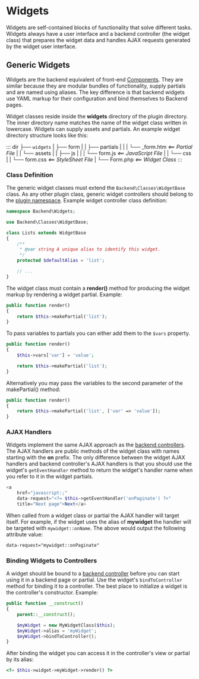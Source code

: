 # Widgets

Widgets are self-contained blocks of functionality that solve different tasks. Widgets always have a user interface and a backend controller (the widget class) that prepares the widget data and handles AJAX requests generated by the widget user interface.

## Generic Widgets

Widgets are the backend equivalent of front-end [Components](../cms/components.md). They are similar because they are modular bundles of functionality, supply partials and are named using aliases. The key difference is that backend widgets use YAML markup for their configuration and bind themselves to Backend pages.

Widget classes reside inside the **widgets** directory of the plugin directory. The inner directory name matches the name of the widget class written in lowercase. Widgets can supply assets and partials. An example widget directory structure looks like this:

::: dir
├── `widgets`
|   ├── form
|   |   ├── partials
|   |   |   └── _form.htm _<== Partial File_
|   |   └── assets
|   |       ├── js
|   |       |   └── form.js _<== JavaScript File_
|   |       └── css
|   |           └── form.css _<== StyleSheet File_
|   └── Form.php _<== Widget Class_
:::

### Class Definition

The generic widget classes must extend the `Backend\Classes\WidgetBase` class. As any other plugin class, generic widget controllers should belong to the [plugin namespace](../plugin/registration.md#oc-plugin-namespaces). Example widget controller class definition:

```php
namespace Backend\Widgets;

use Backend\Classes\WidgetBase;

class Lists extends WidgetBase
{
    /**
     * @var string A unique alias to identify this widget.
     */
    protected $defaultAlias = 'list';

    // ...
}
```

The widget class must contain a **render()** method for producing the widget markup by rendering a widget partial. Example:

```php
public function render()
{
    return $this->makePartial('list');
}
```

To pass variables to partials you can either add them to the `$vars` property.

```php
public function render()
{
    $this->vars['var'] = 'value';

    return $this->makePartial('list');
}
```

Alternatively you may pass the variables to the second parameter of the makePartial() method:

```php
public function render()
{
    return $this->makePartial('list', ['var' => 'value']);
}
```

<a id="oc-ajax-handlers"></a>
### AJAX Handlers

Widgets implement the same AJAX approach as the [backend controllers](controllers-ajax#oc-ajax). The AJAX handlers are public methods of the widget class with names starting with the **on** prefix. The only difference between the widget AJAX handlers and backend controller's AJAX handlers is that you should use the widget's `getEventHandler` method to return the widget's handler name when you refer to it in the widget partials.

```php
<a
    href="javascript:;"
    data-request="<?= $this->getEventHandler('onPaginate') ?>"
    title="Next page">Next</a>
```

When called from a widget class or partial the AJAX handler will target itself. For example, if the widget uses the alias of **mywidget** the handler will be targeted with `mywidget::onName`. The above would output the following attribute value:

```html
data-request="mywidget::onPaginate"
```

### Binding Widgets to Controllers

A widget should be bound to a [backend controller](controllers-ajax) before you can start using it in a backend page or partial. Use the widget's `bindToController` method for binding it to a controller. The best place to initialize a widget is the controller's constructor. Example:

```php
public function __construct()
{
    parent::__construct();

    $myWidget = new MyWidgetClass($this);
    $myWidget->alias = 'myWidget';
    $myWidget->bindToController();
}
```

After binding the widget you can access it in the controller's view or partial by its alias:

```php
<?= $this->widget->myWidget->render() ?>
```
